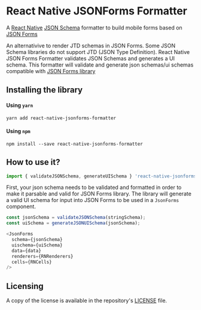 # React Native JSONForms Formatter

A [React Native](https://reactnative.dev/) [JSON Schema](https://json-schema.org/) formatter to build mobile forms based on [JSON Forms](https://jsonforms.io/)

An alternativive to render JTD schemas in JSON Forms. Some JSON Schema libraries do not support JTD (JSON Type Definition). React Native JSON Forms Formatter validates JSON Schemas and generates a UI schema. This formatter will validate and generate json schemas/ui schemas compatible with [JSON Forms library](https://github.com/eclipsesource/jsonforms)

## Installing the library

#### Using `yarn`

```
yarn add react-native-jsonforms-formatter
```

#### Using `npm`

```
npm install --save react-native-jsonforms-formatter
```

## How to use it?

```javascript
import { validateJSONSchema, generateUISchema } 'react-native-jsonforms-formatter';
```

First, your json schema needs to be validated and formatted in order to make it parsable and valid for JSON Forms library. The library will generate a valid UI schema for input into JSON Forms to be used in a `JsonForms` component.

```javascript
const jsonSchema = validateJSONSchema(stringSchema);
const uiSchema = generateJSONUISchema(jsonSchema);

<JsonForms
  schema={jsonSchema}
  uischema={uiSchema}
  data={data}
  renderers={RNRenderers}
  cells={RNCells}
/>
```

## Licensing
A copy of the license is available in the repository's [LICENSE](LICENSE) file.
